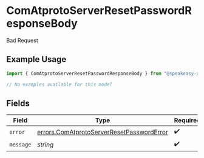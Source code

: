 # ComAtprotoServerResetPasswordResponseBody

Bad Request

## Example Usage

```typescript
import { ComAtprotoServerResetPasswordResponseBody } from "@speakeasy-api/bluesky/models/errors";

// No examples available for this model
```

## Fields

| Field                                                                                                  | Type                                                                                                   | Required                                                                                               | Description                                                                                            |
| ------------------------------------------------------------------------------------------------------ | ------------------------------------------------------------------------------------------------------ | ------------------------------------------------------------------------------------------------------ | ------------------------------------------------------------------------------------------------------ |
| `error`                                                                                                | [errors.ComAtprotoServerResetPasswordError](../../models/errors/comatprotoserverresetpassworderror.md) | :heavy_check_mark:                                                                                     | N/A                                                                                                    |
| `message`                                                                                              | *string*                                                                                               | :heavy_check_mark:                                                                                     | N/A                                                                                                    |